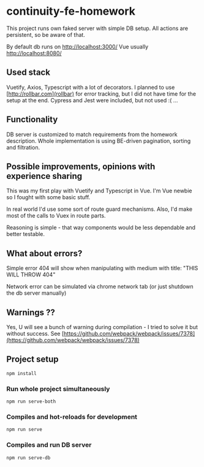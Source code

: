 # continuity-fe-homework

This project runs own faked server with simple DB setup. All actions are persistent, so be aware of that.

By default db runs on [http://localhost:3000/](http://localhost:8080/)
Vue usually [http://localhost:8080/](http://localhost:8080/)

## Used stack

Vuetify, Axios, Typescript with a lot of decorators.
I planned to use [http://rollbar.com](rollbar) for error tracking, but I did not have time for the setup at the end.
Cypress and Jest were included, but not used :( ...

## Functionality

DB server is customized to match requirements from the homework description.
Whole implementation is using BE-driven pagination, sorting and filtration.

## Possible improvements, opinions with experience sharing

This was my first play with Vuetify and Typescript in Vue.
I'm Vue newbie so I fought with some basic stuff.

In real world I'd use some sort of route guard mechanisms. Also, I'd make most of the calls to Vuex in route parts.

Reasoning is simple - that way components would be less dependable and better testable.

## What about errors?

Simple error 404 will show when manipulating with medium with title: "THIS WILL THROW 404"

Network error can be simulated via chrome network tab (or just shutdown the db server manually)

## Warnings ??

Yes, U will see a bunch of warning during compilation - I tried to solve it but without success. See [https://github.com/webpack/webpack/issues/7378](https://github.com/webpack/webpack/issues/7378)

## Project setup

```
npm install
```

### Run whole project simultaneously

```
npm run serve-both
```

### Compiles and hot-reloads for development

```
npm run serve
```

### Compiles and run DB server

```
npm run serve-db
```
